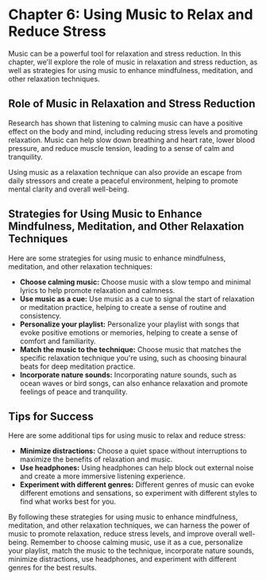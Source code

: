 Chapter 6: Using Music to Relax and Reduce Stress
=================================================

Music can be a powerful tool for relaxation and stress reduction. In this chapter, we'll explore the role of music in relaxation and stress reduction, as well as strategies for using music to enhance mindfulness, meditation, and other relaxation techniques.

Role of Music in Relaxation and Stress Reduction
------------------------------------------------

Research has shown that listening to calming music can have a positive effect on the body and mind, including reducing stress levels and promoting relaxation. Music can help slow down breathing and heart rate, lower blood pressure, and reduce muscle tension, leading to a sense of calm and tranquility.

Using music as a relaxation technique can also provide an escape from daily stressors and create a peaceful environment, helping to promote mental clarity and overall well-being.

Strategies for Using Music to Enhance Mindfulness, Meditation, and Other Relaxation Techniques
----------------------------------------------------------------------------------------------

Here are some strategies for using music to enhance mindfulness, meditation, and other relaxation techniques:

* **Choose calming music:** Choose music with a slow tempo and minimal lyrics to help promote relaxation and calmness.
* **Use music as a cue:** Use music as a cue to signal the start of relaxation or meditation practice, helping to create a sense of routine and consistency.
* **Personalize your playlist:** Personalize your playlist with songs that evoke positive emotions or memories, helping to create a sense of comfort and familiarity.
* **Match the music to the technique:** Choose music that matches the specific relaxation technique you're using, such as choosing binaural beats for deep meditation practice.
* **Incorporate nature sounds:** Incorporating nature sounds, such as ocean waves or bird songs, can also enhance relaxation and promote feelings of peace and tranquility.

Tips for Success
----------------

Here are some additional tips for using music to relax and reduce stress:

* **Minimize distractions:** Choose a quiet space without interruptions to maximize the benefits of relaxation and music.
* **Use headphones:** Using headphones can help block out external noise and create a more immersive listening experience.
* **Experiment with different genres:** Different genres of music can evoke different emotions and sensations, so experiment with different styles to find what works best for you.

By following these strategies for using music to enhance mindfulness, meditation, and other relaxation techniques, we can harness the power of music to promote relaxation, reduce stress levels, and improve overall well-being. Remember to choose calming music, use it as a cue, personalize your playlist, match the music to the technique, incorporate nature sounds, minimize distractions, use headphones, and experiment with different genres for the best results.


